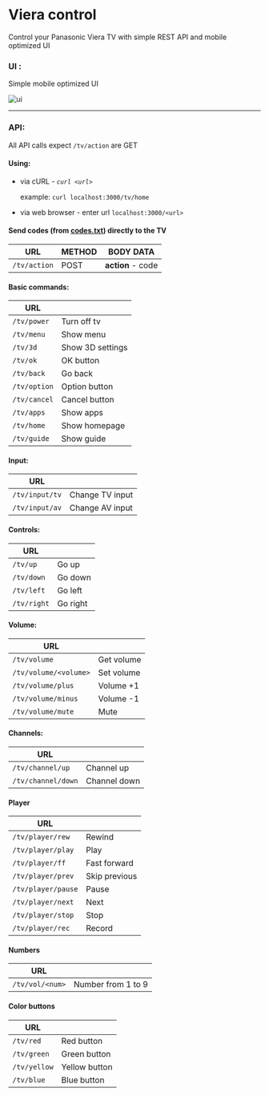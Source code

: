 # Viera control #

Control your Panasonic Viera TV with simple REST API and mobile optimized UI

### UI : ###

Simple mobile optimized UI

![ui](http://app_screens.matiss.sk/viera.png)

_ _ _ 
### API: ####

All API calls expect `/tv/action` are GET

#### Using: ####

* via cURL - *`curl <url>`*

    example: `curl localhost:3000/tv/home`


* via web browser - enter url `localhost:3000/<url>`

#### Send codes (from [codes.txt](/codes.txt)) directly to the TV ####

| URL          |METHOD |BODY DATA         |
|--------------|-------|------------------|
| `/tv/action` |POST   |**action** - code |

#### Basic commands: ####

| URL             |                  |
|-----------------|------------------|
| `/tv/power`     | Turn off tv      |
| `/tv/menu`      | Show menu        |
| `/tv/3d`        | Show 3D settings |
| `/tv/ok`        | OK button        |
| `/tv/back`      | Go back          |
| `/tv/option`    | Option button    |
| `/tv/cancel`    | Cancel button    |
| `/tv/apps`      | Show apps        |
| `/tv/home`      | Show homepage    |
| `/tv/guide`     | Show guide       |


#### Input: ####

| URL            |                 |
|----------------|-----------------|
| `/tv/input/tv` | Change TV input |
| `/tv/input/av` | Change AV input |


#### Controls: ####

| URL         |          |
|-------------|----------|
| `/tv/up`    | Go up    |
| `/tv/down`  | Go down  |
| `/tv/left`  | Go left  |
| `/tv/right` | Go right |


#### Volume: ####

| URL                         |            |
|-----------------------------|------------|
| `/tv/volume`                | Get volume |
| `/tv/volume/<volume>`       | Set volume |
| `/tv/volume/plus`           | Volume +1  |
| `/tv/volume/minus`          | Volume -1  |
| `/tv/volume/mute`           | Mute       |


#### Channels: ####

| URL                |              |
|--------------------|--------------|
| `/tv/channel/up`   | Channel up   |
| `/tv/channel/down` | Channel down |


#### Player ####

| URL                |               |
|--------------------|---------------|
| `/tv/player/rew`   | Rewind        |
| `/tv/player/play`  | Play          |
| `/tv/player/ff`    | Fast forward  |
| `/tv/player/prev`  | Skip previous |
| `/tv/player/pause` | Pause         |
| `/tv/player/next`  | Next          |
| `/tv/player/stop`  | Stop          |
| `/tv/player/rec`   | Record        |


#### Numbers ####

| URL             |                    |
|-----------------|--------------------|
| `/tv/vol/<num>` | Number from 1 to 9 |


#### Color buttons ####

| URL          |               |
|--------------|---------------|
| `/tv/red`    | Red button    |
| `/tv/green`  | Green button  |
| `/tv/yellow` | Yellow button |
| `/tv/blue`   | Blue button   |

